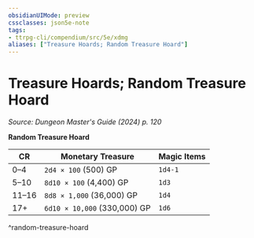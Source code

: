 ```yaml
---
obsidianUIMode: preview
cssclasses: json5e-note
tags:
- ttrpg-cli/compendium/src/5e/xdmg
aliases: ["Treasure Hoards; Random Treasure Hoard"]
---
```

# Treasure Hoards; Random Treasure Hoard
*Source: Dungeon Master's Guide (2024) p. 120* 

**Random Treasure Hoard**

| CR | Monetary Treasure | Magic Items |
|----|-------------------|-------------|
| 0–4 | `2d4 × 100` (500) GP | `1d4-1` |
| 5–10 | `8d10 × 100` (4,400) GP | `1d3` |
| 11–16 | `8d8 × 1,000` (36,000) GP | `1d4` |
| 17+ | `6d10 × 10,000` (330,000) GP | `1d6` |
^random-treasure-hoard
